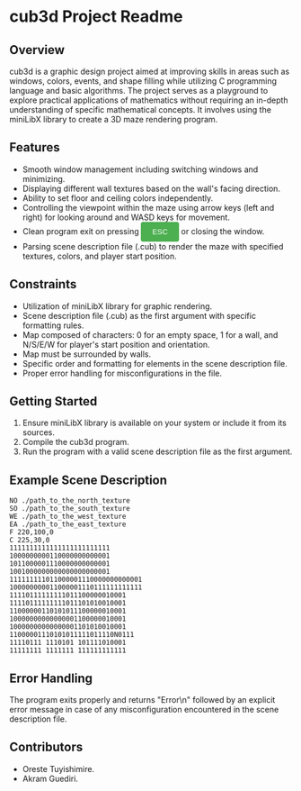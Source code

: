 # cub3d Project Readme

## Overview
cub3d is a graphic design project aimed at improving skills in areas such as windows, colors, events, and shape filling while utilizing C programming language and basic algorithms. The project serves as a playground to explore practical applications of mathematics without requiring an in-depth understanding of specific mathematical concepts. It involves using the miniLibX library to create a 3D maze rendering program.

## Features
- Smooth window management including switching windows and minimizing.
- Displaying different wall textures based on the wall's facing direction.
- Ability to set floor and ceiling colors independently.
- Controlling the viewpoint within the maze using arrow keys (left and right) for looking around and WASD keys for movement.
- Clean program exit on pressing <button style="background-color: #4CAF50; color: white; padding: 10px 20px; border: none; border-radius: 4px; cursor: pointer;">ESC</button> or closing the window.
- Parsing scene description file (.cub) to render the maze with specified textures, colors, and player start position.

## Constraints
- Utilization of miniLibX library for graphic rendering.
- Scene description file (.cub) as the first argument with specific formatting rules.
- Map composed of characters: 0 for an empty space, 1 for a wall, and N/S/E/W for player's start position and orientation.
- Map must be surrounded by walls.
- Specific order and formatting for elements in the scene description file.
- Proper error handling for misconfigurations in the file.

## Getting Started
1. Ensure miniLibX library is available on your system or include it from its sources.
2. Compile the cub3d program.
3. Run the program with a valid scene description file as the first argument.

## Example Scene Description
```
NO ./path_to_the_north_texture  
SO ./path_to_the_south_texture  
WE ./path_to_the_west_texture  
EA ./path_to_the_east_texture  
F 220,100,0  
C 225,30,0  
1111111111111111111111111  
1000000000110000000000001  
1011000001110000000000001  
1001000000000000000000001  
111111111011000001110000000000001  
100000000011000001110111111111111  
11110111111111011100000010001  
11110111111111011101010010001  
11000000110101011100000010001  
10000000000000001100000010001  
10000000000000001101010010001  
11000001110101011111011110N0111  
11110111 1110101 101111010001  
11111111 1111111 111111111111  
```
## Error Handling
The program exits properly and returns "Error\n" followed by an explicit error message in case of any misconfiguration encountered in the scene description file.

## Contributors
- Oreste Tuyishimire.
- Akram Guediri.
